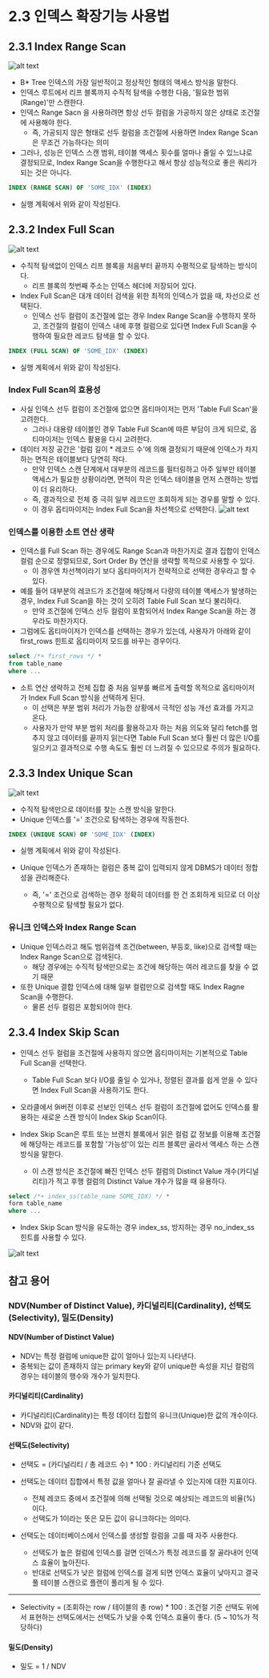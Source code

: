 # 2.3 인덱스 확장기능 사용법

## 2.3.1 Index Range Scan
![alt text](image/index_range_scan.png)
- B* Tree 인덱스의 가장 일반적이고 정상적인 형태의 액세스 방식을 말한다.
- 인덱스 루트에서 리프 블록까지 수직적 탐색을 수행한 다음, '필요한 범위(Range)'만 스캔한다.
- 인덱스 Range Sacn 을 사용하려면 항상 선두 컬럼을 가공하지 않은 상태로 조건절에 사용해야 한다.
    - 즉, 가공되지 않은 형태로 선두 컬럼을 조건절에 사용하면 Index Range Scan은 무조건 가능하다는 의미
- 그러나, 성능은 인덱스 스캔 범위, 테이블 액세스 횟수를 얼마나 줄일 수 있느냐로 결정되므로, Index Range Scan을 수행한다고 해서 항상 성능적으로 좋은 쿼리가 되는 것은 아니다.

```sql
INDEX (RANGE SCAN) OF 'SOME_IDX' (INDEX)
```
- 실행 계획에서 위와 같이 작성된다.

## 2.3.2 Index Full Scan
![alt text](image/index_full_scan.png)
- 수직적 탐색없이 인덱스 리프 블록을 처음부터 끝까지 수평적으로 탐색하는 방식이다.
    - 리프 블록의 첫번째 주소는 인덱스 헤더에 저장되어 있다.
- Index Full Scan은 대개 데이터 검색을 위한 최적의 인덱스가 없을 때, 차선으로 선택된다.
    - 인덱스 선두 컬럼이 조건절에 없는 경우 Index Range Scan을 수행하지 못하고, 조건절의 컬럼이 인덱스 내에 후행 컬럼으로 있다면 Index Full Scan을 수행하여 필요한 레코드 탐색을 할 수 있다. 


```sql
INDEX (FULL SCAN) OF 'SOME_IDX' (INDEX)
```
- 실행 계획에서 위와 같이 작성된다.

### Index Full Scan의 효용성
- 사실 인덱스 선두 컬럼이 조건절에 없으면 옵티마이저는 먼저 'Table Full Scan'을 고려한다.
    - 그러나 대용량 테이블인 경우 Table Full Scan에 따른 부담이 크게 되므로, 옵티마이저는 인덱스 활용을 다시 고려한다.
- 데이터 저장 공간은 '컬럼 길이 * 레코드 수'에 의해 결정되기 때문에 인덱스가 차지하는 면적은 테이블보다 당연히 작다.
    - 만약 인덱스 스캔 단계에서 대부분의 레코드를 필터링하고 아주 일부만 테이블 액세스가 필요한 상황이라면, 면적이 작은 인덱스 테이블을 먼저 스캔하는 방법이 더 유리하다.
    - 즉, 결과적으로 전체 중 극히 일부 레코드만 조회하게 되는 경우를 말할 수 있다.
    - 이 경우 옵티마이저는 Index Full Scan을 차선책으로 선택한다.
![alt text](image/index_full_scan_2.png)

### 인덱스를 이용한 소트 연산 생략
- 인덱스를 Full Scan 하는 경우에도 Range Scan과 마찬가지로 결과 집합이 인덱스 컬럼 순으로 정렬되므로, Sort Order By 연산을 생략할 목적으로 사용할 수 있다.
    - 이 경우엔 차선책이라기 보다 옵티마이저가 전략적으로 선택한 경우라고 할 수 있다.
- 예를 들어 대부분의 레코드가 조건절에 해당해서 다량의 테이블 액세스가 발생하는 경우, Index Full Scan을 하는 것이 오히려 Table Full Scan 보다 불리하다.
    - 만약 조건절에 인덱스 선두 컬럼이 포함되어서 Index Range Scan을 하는 경우라도 마찬가지다.
- 그럼에도 옵티마이저가 인덱스를 선택하는 경우가 있는데, 사용자가 아래와 같이 first_rows 힌트로 옵티마이저 모드를 바꾸는 경우이다.
```sql
select /*+ first_rows */ *
from table_name
where ...
```
- 소트 연산 생략하고 전체 집합 중 처음 일부를 빠르게 출력할 목적으로 옵티마이저가 Index Full Scan 방식을 선택하게 된다.
    - 이 선택은 부분 범위 처리가 가능한 상황에서 극적인 성능 개선 효과를 가지고 온다.
    - 사용자가 만약 부분 범위 처리를 활용하고자 하는 처음 의도와 달리 fetch를 멈추지 않고 데이터를 끝까지 읽는다면 Table Full Scan 보다 훨씬 더 많은 I/O를 일으키고 결과적으로 수행 속도도 훨씬 더 느려질 수 있으므로 주의가 필요하다.

## 2.3.3 Index Unique Scan
![alt text](image/index_unique_scan.png)
- 수직적 탐색만으로 데이터를 찾는 스캔 방식을 말한다.
- Unique 인덱스를 '=' 조건으로 탐색하는 경우에 작동한다.


```sql
INDEX (UNIQUE SCAN) OF 'SOME_IDX' (INDEX)
```
- 실행 계획에서 위와 같이 작성된다.

- Unique 인덱스가 존재하는 컬럼은 중복 값이 입력되지 않게 DBMS가 데이터 정합성을 관리해준다.
    - 즉, '=' 조건으로 검색하는 경우 정확히 데이터를 한 건 조회하게 되므로 더 이상 수평적으로 탐색할 필요가 없다.

### 유니크 인덱스와 Index Range Scan
- Unique 인덱스라고 해도 범위검색 조건(between, 부등호, like)으로 검색할 때는 Index Range Scan으로 검색된다.
    - 해당 경우에는 수직적 탐색만으로는 조건에 해당하는 여러 레코드를 찾을 수 없기 때문
- 또한 Unique 결합 인덱스에 대해 일부 컬럼만으로 검색할 때도 Index Ragne Scan을 수행한다.
    - 물론 선두 컬럼은 포함되어야 한다.

## 2.3.4 Index Skip Scan
- 인덱스 선두 컬럼을 조건절에 사용하지 않으면 옵티마이저는 기본적으로 Table Full Scan을 선택한다.
    - Table Full Scan 보다 I/O를 줄일 수 있거나, 정렬된 결과를 쉽게 얻을 수 있다면 Index Full Scan을 사용하기도 한다.
- 오라클에서 9i버전 이후로 선보인 인덱스 선두 컬럼이 조건절에 없어도 인덱스를 활용하는 새로운 스캔 방식이 Index Skip Scan이다.

- Index Skip Scan은 루트 또는 브랜치 블록에서 읽은 컬럼 값 정보를 이용해 조건절에 해당하는 레코드를 포함할 '가능성'이 있는 리프 블록만 골라서 액세스 하는 스캔 방식을 말한다.
    - 이 스캔 방식은 조건절에 빠진 인덱스 선두 컬럼의 Distinct Value 개수(카디널리티)가 적고 후행 컬럼의 Distinct Value 개수가 많을 때 유용하다.

```sql
select /*+ index_ss(table_name SOME_IDX) */ *
form table_name
where ...
```
- Index Skip Scan 방식을 유도하는 경우 index_ss, 방지하는 경우 no_index_ss 힌트를 사용할 수 있다.

![alt text](image/index_skip_scan.png)

## 참고 용어
### NDV(Number of Distinct Value), 카디널리티(Cardinality), 선택도(Selectivity), 밀도(Density)

#### NDV(Number of Distinct Value)
- NDV는 특정 컬럼에 unique한 값이 얼마나 있는지 나타낸다.
- 중복되는 값이 존재하지 않는 primary key와 같이 unique한 속성을 지닌 컬럼의 경우는 테이블의 행수와 개수가 일치한다.

#### 카디널리티(Cardinality)
- 카디널리티(Cardinality)는 특정 데이터 집합의 유니크(Unique)한 값의 개수이다.
- NDV와 값이 같다.

#### 선택도(Selectivity)
- 선택도 = (카디널리티 / 총 레코드 수) * 100 : 카디널리티 기준 선택도

- 선택도는 데이터 집합에서 특정 값을 얼마나 잘 골라낼 수 있는지에 대한 지표이다.
    - 전체 레코드 중에서 조건절에 의해 선택될 것으로 예상되는 레코드의 비율(%)이다.
    - 선택도가 1이라는 뜻은 모든 값이 유니크하다는 의미다.
- 선택도는 데이터베이스에서 인덱스를 생성할 컬럼을 고를 때 자주 사용한다.
    - 선택도가 높은 컬럼에 인덱스를 걸면 인덱스가 특정 레코드를 잘 골라내어 인덱스 효율이 높아진다.
    - 반대로 선택도가 낮은 컬럼에 인덱스를 걸게 되면 인덱스 효율이 낮아지고 결국 풀 테이블 스캔으로 플랜이 풀리게 될 수 있다.
---
- Selectivity = (조회하는 row / 테이블의 총 row) * 100 : 조건절 기준 선택도
위에서 표현하는 선택도에서는 선택도가 낮을 수록 인덱스 효율이 좋다. (5 ~ 10%가 적당하다)

#### 밀도(Density)
- 밀도 = 1 / NDV